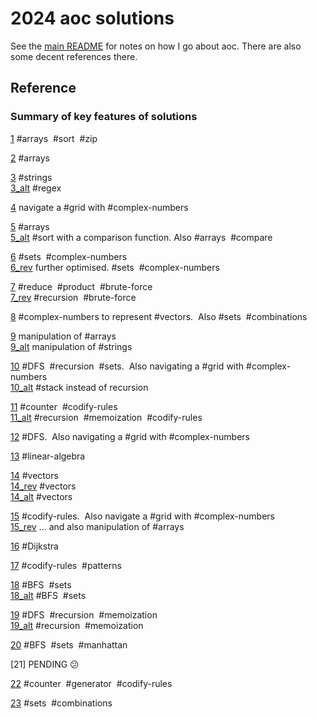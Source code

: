 # 2024 aoc solutions

See the [main README](https://github.com/maread99/aoc) for notes on how I go about aoc. There are also some decent references there.

## Reference

### Summary of key features of solutions

[1](./01.py) #arrays &nbsp;#sort &nbsp;#zip  

[2](./02.py) #arrays  

[3](./03.py) #strings  
[3_alt](./03_alt.py) #regex  

[4](./04.py) navigate a #grid with #complex-numbers  

[5](./05.py) #arrays  
[5_alt](./05_alt.py) #sort with a comparison function. Also #arrays &nbsp;#compare  

[6](./06.py) #sets &nbsp;#complex-numbers  
[6_rev](./06_alt.py) further optimised. #sets &nbsp;#complex-numbers  

[7](./07.py) #reduce &nbsp;#product &nbsp;#brute-force  
[7_rev](./07_rev.py) #recursion &nbsp;#brute-force

[8](./08.py) #complex-numbers to represent #vectors. &nbsp;Also #sets &nbsp;#combinations  

[9](./09.py) manipulation of #arrays  
[9_alt](./09_alt.py) manipulation of #strings  

[10](./10.py) #DFS &nbsp;#recursion &nbsp;#sets. &nbsp;Also navigating a #grid with #complex-numbers  
[10_alt](./10_alt.py) #stack instead of recursion  

[11](./11.py) #counter &nbsp;#codify-rules  
[11_alt](./11_alt.py) #recursion &nbsp;#memoization &nbsp;#codify-rules  

[12](./12.py) #DFS. &nbsp;Also navigating a #grid with #complex-numbers  

[13](./13.py) #linear-algebra  

[14](./14.py) #vectors  
[14_rev](./14_rev.py) #vectors  
[14_alt](./14_alt.py) #vectors  

[15](./15.py) #codify-rules. &nbsp;Also navigate a #grid with #complex-numbers  
[15_rev](./15_rev.py) ... and also manipulation of #arrays  

[16](./16.py) #Dijkstra  

[17](./17.py) #codify-rules &nbsp;#patterns  

[18](./18.py) #BFS &nbsp;#sets  
[18_alt](./18_alt.py) #BFS &nbsp;#sets  

[19](./19.py) #DFS &nbsp;#recursion &nbsp;#memoization  
[19_alt](./19_alt.py) #recursion &nbsp;#memoization  

[20](./20.py) #BFS &nbsp;#sets &nbsp;#manhattan  

[21] PENDING 😕  

[22](./22.py) #counter &nbsp;#generator &nbsp;#codify-rules  

[23](./23.py) #sets &nbsp;#combinations  